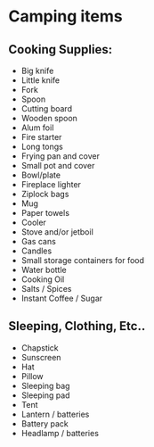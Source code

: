 # Camping items

## Cooking Supplies:

* Big knife
* Little knife
* Fork
* Spoon
* Cutting board
* Wooden spoon
* Alum foil
* Fire starter
* Long tongs
* Frying pan and cover
* Small pot and cover
* Bowl/plate
* Fireplace lighter
* Ziplock bags
* Mug
* Paper towels
* Cooler
* Stove and/or jetboil
* Gas cans
* Candles
* Small storage containers for food
* Water bottle
* Cooking Oil
* Salts / Spices
* Instant Coffee / Sugar



## Sleeping, Clothing, Etc..
* Chapstick
* Sunscreen
* Hat
* Pillow
* Sleeping bag
* Sleeping pad
* Tent
* Lantern / batteries
* Battery pack
* Headlamp / batteries
